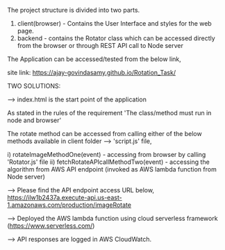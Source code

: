 The project structure is divided into two parts.

1. client(browser) - Contains the User Interface and styles for the web page.
2. backend - contains the Rotator class which can be accessed directly from the browser or through REST API call to Node server

The Application can be accessed/tested from the below link,

site link: https://ajay-govindasamy.github.io/Rotation_Task/

TWO SOLUTIONS:

--> index.html is the start point of the application

As stated in the rules of the requirement 'The class/method must run in node and browser'

The rotate method can be accessed from calling either of the below methods available in client folder --> 'script.js' file,

i) rotateImageMethodOne(event) - accessing from browser by calling 'Rotator.js' file
ii) fetchRotateAPIcallMethodTwo(event) - accessing the algorithm from AWS API endpoint (invoked as AWS lambda function from Node server)

--> Please find the API endpoint access URL below,
https://ilw1b2437a.execute-api.us-east-1.amazonaws.com/production/imageRotate

--> Deployed the AWS lambda function using cloud serverless framework (https://www.serverless.com/)

--> API responses are logged in AWS CloudWatch.
